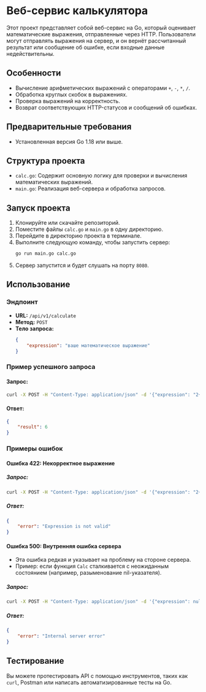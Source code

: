 # Веб-сервис калькулятора

Этот проект представляет собой веб-сервис на Go, который оценивает математические выражения, отправленные через HTTP. Пользователи могут отправлять выражения на сервер, и он вернёт рассчитанный результат или сообщение об ошибке, если входные данные недействительны.

## Особенности
- Вычисление арифметических выражений с операторами `+`, `-`, `*`, `/`.
- Обработка круглых скобок в выражениях.
- Проверка выражений на корректность.
- Возврат соответствующих HTTP-статусов и сообщений об ошибках.

## Предварительные требования
- Установленная версия Go 1.18 или выше.

## Структура проекта
- `calc.go`: Содержит основную логику для проверки и вычисления математических выражений.
- `main.go`: Реализация веб-сервера и обработка запросов.

## Запуск проекта
1. Клонируйте или скачайте репозиторий.
2. Поместите файлы `calc.go` и `main.go` в одну директорию.
3. Перейдите в директорию проекта в терминале.
4. Выполните следующую команду, чтобы запустить сервер:
   ```bash
   go run main.go calc.go
   ```
5. Сервер запустится и будет слушать на порту `8080`.

## Использование
### Эндпоинт
- **URL:** `/api/v1/calculate`
- **Метод:** `POST`
- **Тело запроса:**
  ```json
  {
      "expression": "ваше математическое выражение"
  }
  ```

### Пример успешного запроса
#### Запрос:
```bash
curl -X POST -H "Content-Type: application/json" -d '{"expression": "2+2*2"}' http://localhost:8080/api/v1/calculate
```

#### Ответ:
```json
{
    "result": 6
}
```

### Примеры ошибок
#### Ошибка 422: Некорректное выражение
##### Запрос:
```bash
curl -X POST -H "Content-Type: application/json" -d '{"expression": "2++2"}' http://localhost:8080/api/v1/calculate
```
##### Ответ:
```json
{
    "error": "Expression is not valid"
}
```

#### Ошибка 500: Внутренняя ошибка сервера
- Эта ошибка редкая и указывает на проблему на стороне сервера.
- Пример: если функция `Calc` сталкивается с неожиданным состоянием (например, разыменование nil-указателя).
##### Запрос:
```bash
curl -X POST -H "Content-Type: application/json" -d '{"expression": null}' http://localhost:8080/api/v1/calculate
```
##### Ответ:
```json
{
    "error": "Internal server error"
}
```

## Тестирование
Вы можете протестировать API с помощью инструментов, таких как `curl`, Postman или написать автоматизированные тесты на Go.
